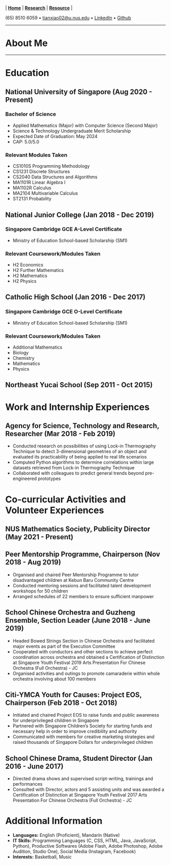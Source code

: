 |  **[Home](https://snoidetx.github.io)**  |  **[Research](https://snoidetx.github.io/research)**  |  **[Resource](https://snoidetx.github.io/resource)**  |

(65) 8510 6059 • tianxiao02@u.nus.edu • [LinkedIn](https://www.linkedin.com/in/tian-xiao-1202/) • [Github](https://github.com/snoidetx/)    

---

# About Me

---

# Education
## National University of Singapore (Aug 2020 - Present)
### Bachelor of Science
- Applied Mathematics (Major) with Computer Science (Second Major)
- Science & Technology Undergraduate Merit Scholarship
- Expected Date of Graduation: May 2024
- CAP: 5.0/5.0

### Relevant Modules Taken
- CS1010S Programming Methodology
- CS1231 Discrete Structures
- CS2040 Data Structures and Algorithms
- MA1101R Linear Algebra I
- MA1102R Calculus
- MA2104 Multivariable Calculus
- ST2131 Probability

## National Junior College (Jan 2018 - Dec 2019)
### Singapore Cambridge GCE A-Level Certificate
- Ministry of Education School-based Scholarship (SM1)

### Relevant Coursework/Modules Taken
- H2 Economics
- H2 Further Mathematics
- H2 Mathematics
- H2 Physics

## Catholic High School (Jan 2016 - Dec 2017)
### Singapore Cambridge GCE O-Level Certificate
- Ministry of Education School-based Scholarship (SM1)

### Relevant Coursework/Modules Taken
- Additional Mathematics
- Biology
- Chemistry
- Mathematics
- Physics

## Northeast Yucai School (Sep 2011 - Oct 2015)

# Work and Internship Experiences
## Agency for Science, Technology and Research, Researcher (Mar 2018 - Feb 2019)
- Conducted research on possibilities of using Lock-in Thermography Technique to detect 3-dimensional geometries of an object and evaluated its practicability of being applied to real life scenarios
- Computed Python algorithms to determine correlations within large datasets retrieved from Lock-in Thermography Technique
- Collaborated with colleagues to predict general trends beyond pre-engineered prototypes

# Co-curricular Activities and Volunteer Experiences
## NUS Mathematics Society, Publicity Director (May 2021 - Present)
## Peer Mentorship Programme, Chairperson (Nov 2018 - Aug 2019)
- Organised and chaired Peer Mentorship Programme to tutor disadvantaged children at Kebun Baru Community Centre
- Conducted mentoring sessions and facilitated talent development workshops for 50 children
- Arranged schedules of 22 members to ensure sufficient manpower

## School Chinese Orchestra and Guzheng Ensemble, Section Leader (June 2018 - June 2019)
- Headed Bowed Strings Section in Chinese Orchestra and facilitated major events as part of the Execution Committee
- Cooperated with conductors and other sections to achieve perfect coordination across orchestra and obtained a Certification of Distinction at Singapore Youth Festival 2019 Arts Presentation For Chinese Orchestra (Full Orchestra) - JC
- Organised activities and outings to promote camaraderie within whole orchestra involving about 100 members

## Citi-YMCA Youth for Causes: Project EOS, Chairperson (Feb 2018 - Oct 2018)
- Initiated and chaired Project EOS to raise funds and public awareness for underprivileged children in Singapore
- Partnered with Singapore Children’s Society for starting funds and necessary help in order to improve credibility and authority
- Communicated with members for creative marketing strategies and raised thousands of Singapore Dollars for underprivileged children

## School Chinese Drama, Student Director (Jan 2016 - June 2017)
- Directed drama shows and supervised script-writing, trainings and performances
- Consulted with Director, actors and 5 assisting units and was awarded a Certification of Distinction at Singapore Youth Festival 2017 Arts Presentation For Chinese Orchestra (Full Orchestra) - JC

# Additional Information
- **Languages:** English (Proficient), Mandarin (Native)
- **IT Skills:** Programming Languages (C, CSS, HTML, Java, JavaScript, Python), Productive Softwares (Adobe Flash, Adobe Photoshop, Adobe Audition, Studio One), Social Media (Instagram, Facebook)
- **Interests:** Basketball, Music
